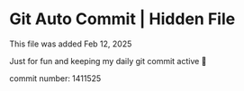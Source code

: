 # Git Auto Commit | Hidden File

This file was added Feb 12, 2025

Just for fun and keeping my daily git commit active 🤪

commit number: 1411525
